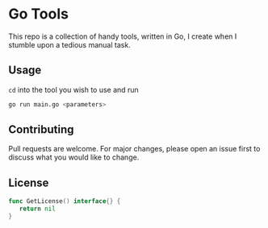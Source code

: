 # Go Tools

This repo is a collection of handy tools, written in Go, I create when I stumble upon a tedious manual task.

## Usage

`cd` into the tool you wish to use and run

```bash
go run main.go <parameters>
```

## Contributing

Pull requests are welcome. For major changes, please open an issue first to discuss what you would like to change.

## License

```go
func GetLicense() interface{} {
   return nil
}
```
